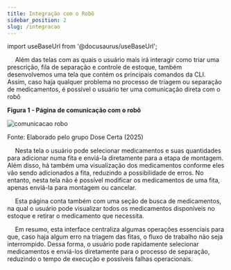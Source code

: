 ```yaml
---
title: Integração com o Robô
sidebar_position: 2
slug: /integracao
---
```


import useBaseUrl from '@docusaurus/useBaseUrl';

&emsp; Além das telas com as quais o usuário mais irá interagir como triar uma prescrição, fila de separação e controle de estoque, também desenvolvemos uma tela que contém os principais comandos da CLI. Assim, caso haja qualquer problema no processo de triagem ou separação de medicamentos, é possível o usuário ter uma comunicação direta com o robô



<div style={{ textAlign: 'center' }}>
  <p><strong>Figura 1 - Página de comunicação com o robô</strong></p>
  <img 
    src={useBaseUrl('/img/integra.png')} 
    alt="comunicacao robo" 
    title="comunicacao robo" 
    style={{ maxWidth: '80%', height: 'auto' }}
  />
  <p>Fonte: Elaborado pelo grupo Dose Certa (2025)</p>
</div>

&emsp; Nesta tela o usuário pode selecionar medicamentos e suas quantidades para adicionar numa fita e enviá-la diretamente para a etapa de montagem. Além disso, há também uma visualização dos medicamentos conforme eles vão sendo adicionados a fita, reduzindo a possibilidade de erros. No entanto, nesta tela não é possível modificar os medicamentos de uma fita, apenas enviá-la para montagem ou cancelar. 

&emsp; Esta página conta também com uma seção de busca de medicamentos, na qual o usuário pode visualizar todos os medicamentos disponíveis no estoque e retirar o medicamento que necessita. 

&emsp; Em resumo, esta interface centraliza algumas operações essenciais para que, caso haja algum erro na triagem das fitas, o fluxo de trabalho não seja interrompido. Dessa forma, o usuário pode rapidamente selecionar medicamentos e enviá-los diretamente para o processo de separação, reduzindo o tempo de execução e possíveis falhas operacionais. 